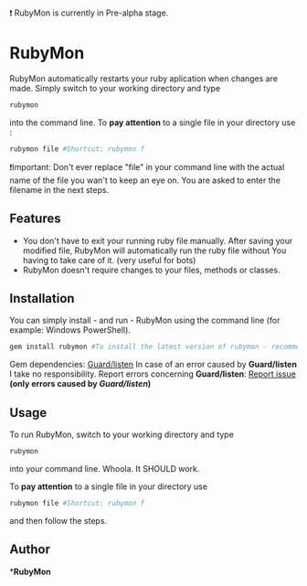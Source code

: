 :exclamation: RubyMon is currently in Pre-alpha stage.

# RubyMon
RubyMon automatically restarts your ruby aplication when changes are made. Simply switch to your working directory and type 
```ruby
rubymon
```
into the command line. To **pay attention** to a single file in your directory use : 
```ruby
rubymon file #Shortcut: rubymon f
```
:exclamation:Important: Don't ever replace "file" in your command line with the actual name of the file you wan't to keep an eye on. You are asked to enter the filename in the next steps.
## Features
* You don't have to exit your running ruby file manually. After saving your modified file, RubyMon will automatically run the ruby file without You having to take care of it. (very useful for bots)
* RubyMon doesn't require changes to your files, methods or classes.
## Installation
You can simply install - and run - RubyMon using the command line (for example: Windows PowerShell).
```ruby
gem install rubymon #To install the latest version of rubymon - recommended
```

Gem dependencies: <a href="https://github.com/guard/listen">Guard/listen</a>
In case of an error caused by <b>Guard/listen</b> I take no responsibility. Report errors concerning <b>Guard/listen</b>: <a href="https://github.com/guard/listen/issues">Report issue</a> <b>(only errors caused by <i>Guard/listen</i>)</b>
## Usage
To run RubyMon, switch to your working directory and type 
```ruby
rubymon
```
into your command line. Whoola. It SHOULD work.


To **pay attention** to a single file in your directory use 
```ruby
rubymon file #Shortcut: rubymon f
```
and then follow the steps.
## Author
***RubyMon**
